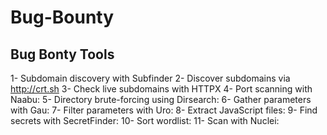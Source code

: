 # Bug-Bounty
## Bug Bonty Tools
1- Subdomain discovery with Subfinder
2- Discover subdomains via http://crt.sh
3- Check live subdomains with HTTPX
4- Port scanning with Naabu:
5- Directory brute-forcing using Dirsearch:
6- Gather parameters with Gau:
7- Filter parameters with Uro:
8- Extract JavaScript files:
9- Find secrets with SecretFinder:
10- Sort wordlist:
11- Scan with Nuclei:



